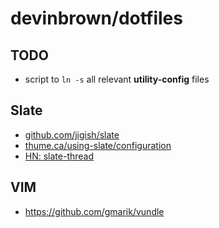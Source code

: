 # devinbrown/dotfiles

## TODO

- script to `ln -s` all relevant **utility-config** files

## Slate

- [github.com/jigish/slate](https://github.com/jigish/slate)
- [thume.ca/using-slate/configuration](http://thume.ca/howto/2012/11/19/using-slate/#configuration)
- [HN: slate-thread](https://news.ycombinator.com/item?id=4589658)

## VIM

- https://github.com/gmarik/vundle
